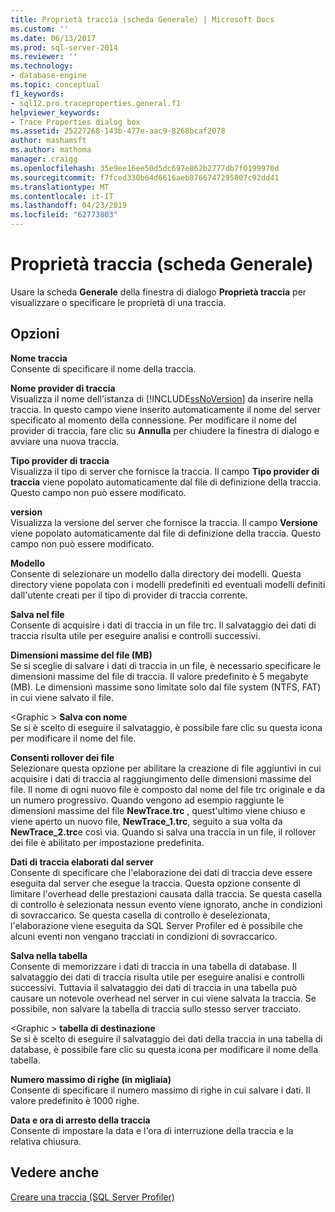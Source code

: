 ```yaml
---
title: Proprietà traccia (scheda Generale) | Microsoft Docs
ms.custom: ''
ms.date: 06/13/2017
ms.prod: sql-server-2014
ms.reviewer: ''
ms.technology:
- database-engine
ms.topic: conceptual
f1_keywords:
- sql12.pro.traceproperties.general.f1
helpviewer_keywords:
- Trace Properties dialog box
ms.assetid: 25227268-143b-477e-aac9-8268bcaf2078
author: mashamsft
ms.author: mathoma
manager: craigg
ms.openlocfilehash: 35e9ee16ee50d5dc697e862b2777db7f0199970d
ms.sourcegitcommit: f7fced330b64d6616aeb8766747295807c92dd41
ms.translationtype: MT
ms.contentlocale: it-IT
ms.lasthandoff: 04/23/2019
ms.locfileid: "62773803"
---
```

# <a name="trace-properties-general-tab"></a>Proprietà traccia (scheda Generale)
  Usare la scheda **Generale** della finestra di dialogo **Proprietà traccia** per visualizzare o specificare le proprietà di una traccia.  
  
## <a name="options"></a>Opzioni  
 **Nome traccia**  
 Consente di specificare il nome della traccia.  
  
 **Nome provider di traccia**  
 Visualizza il nome dell'istanza di [!INCLUDE[ssNoVersion](../includes/ssnoversion-md.md)] da inserire nella traccia. In questo campo viene inserito automaticamente il nome del server specificato al momento della connessione. Per modificare il nome del provider di traccia, fare clic su **Annulla** per chiudere la finestra di dialogo e avviare una nuova traccia.  
  
 **Tipo provider di traccia**  
 Visualizza il tipo di server che fornisce la traccia. Il campo **Tipo provider di traccia** viene popolato automaticamente dal file di definizione della traccia. Questo campo non può essere modificato.  
  
 **version**  
 Visualizza la versione del server che fornisce la traccia. Il campo **Versione** viene popolato automaticamente dal file di definizione della traccia. Questo campo non può essere modificato.  
  
 **Modello**  
 Consente di selezionare un modello dalla directory dei modelli. Questa directory viene popolata con i modelli predefiniti ed eventuali modelli definiti dall'utente creati per il tipo di provider di traccia corrente.  
  
 **Salva nel file**  
 Consente di acquisire i dati di traccia in un file trc. Il salvataggio dei dati di traccia risulta utile per eseguire analisi e controlli successivi.  
  
 **Dimensioni massime del file (MB)**  
 Se si sceglie di salvare i dati di traccia in un file, è necessario specificare le dimensioni massime del file di traccia. Il valore predefinito è 5 megabyte (MB). Le dimensioni massime sono limitate solo dal file system (NTFS, FAT) in cui viene salvato il file.  
  
 \<Graphic > **Salva con nome**  
 Se si è scelto di eseguire il salvataggio, è possibile fare clic su questa icona per modificare il nome del file.  
  
 **Consenti rollover dei file**  
 Selezionare questa opzione per abilitare la creazione di file aggiuntivi in cui acquisire i dati di traccia al raggiungimento delle dimensioni massime del file. Il nome di ogni nuovo file è composto dal nome del file trc originale e da un numero progressivo. Quando vengono ad esempio raggiunte le dimensioni massime del file **NewTrace.trc** , quest'ultimo viene chiuso e viene aperto un nuovo file, **NewTrace_1.trc**, seguito a sua volta da **NewTrace_2.trc**e così via. Quando si salva una traccia in un file, il rollover dei file è abilitato per impostazione predefinita.  
  
 **Dati di traccia elaborati dal server**  
 Consente di specificare che l'elaborazione dei dati di traccia deve essere eseguita dal server che esegue la traccia. Questa opzione consente di limitare l'overhead delle prestazioni causata dalla traccia. Se questa casella di controllo è selezionata nessun evento viene ignorato, anche in condizioni di sovraccarico. Se questa casella di controllo è deselezionata, l'elaborazione viene eseguita da SQL Server Profiler ed è possibile che alcuni eventi non vengano tracciati in condizioni di sovraccarico.  
  
 **Salva nella tabella**  
 Consente di memorizzare i dati di traccia in una tabella di database. Il salvataggio dei dati di traccia risulta utile per eseguire analisi e controlli successivi. Tuttavia il salvataggio dei dati di traccia in una tabella può causare un notevole overhead nel server in cui viene salvata la traccia. Se possibile, non salvare la tabella di traccia sullo stesso server tracciato.  
  
 \<Graphic > **tabella di destinazione**  
 Se si è scelto di eseguire il salvataggio dei dati della traccia in una tabella di database, è possibile fare clic su questa icona per modificare il nome della tabella.  
  
 **Numero massimo di righe (in migliaia)**  
 Consente di specificare il numero massimo di righe in cui salvare i dati. Il valore predefinito è 1000 righe.  
  
 **Data e ora di arresto della traccia**  
 Consente di impostare la data e l'ora di interruzione della traccia e la relativa chiusura.  
  
## <a name="see-also"></a>Vedere anche  
 [Creare una traccia &#40;SQL Server Profiler&#41;](../tools/sql-server-profiler/create-a-trace-sql-server-profiler.md)  
  
  
